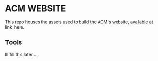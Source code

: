 # ACM WEBSITE

This repo houses the assets used to build the ACM's website, available at link_here.

## Tools

Ill fill this later.....
